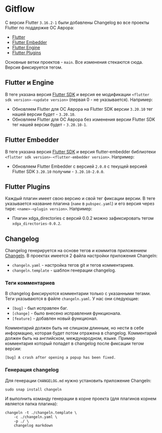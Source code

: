 # Gitflow

С версии Flutter `3.16.2-1` были добавлены Changelog во все проекты Flutter по поддержке ОС Аврора:

* [Flutter](https://gitlab.com/omprussia/flutter/flutter)
* [Flutter Embedder](https://gitlab.com/omprussia/flutter/flutter-embedder)
* [Flutter Engine](https://gitlab.com/omprussia/flutter/flutter-engine)
* [Flutter Plugins](https://gitlab.com/omprussia/flutter/flutter-plugins)

Основные ветки проектов - `main`. Все изменения стекаются сюда.
Версия фиксируется тегом.

## Flutter и Engine

В теге указана версия [Flutter SDK](https://github.com/flutter/flutter) и версия ее модификации `<flutter sdk version>-<update version>` (первая 0 - не указывается).
Например:

* Обновляем Flutter для ОС Аврора на Flutter SDK версии `3.20.10` тег нашей версии будет - `3.20.10`.
* Обновляем Flutter для ОС Аврора без изменения версии Flutter SDK тег нашей версии будет - `3.20.10-1`.

## Flutter Embedder

В теге указана версия [Flutter SDK](https://github.com/flutter/flutter) и версия flutter-embedder библиотеки `<flutter sdk version>-<flutter-embedder version>`.
Например:

* Обновляем Flutter Embedder c версией `2.0.0` с текущей версией Flutter SDK `3.20.10` получим - `3.20.10-2.0.0`.

## Flutter Plugins

Каждый плагин имеет свою версию и свой тег фиксации версии.
В теге указывается название плагина (`name` в `pubspec.yaml`) и его версия через тире: `<name>-<plugin version>`.
Например:

* Плагин xdga_directories с версий 0.0.2 можно зафиксировать тегом `xdga_directories-0.0.2`.

## Changelog

Changelog генерируется на основе тегов и коммитов приложением [Changeln](https://snapcraft.io/changeln).
В проектах имеется 2 файла настройки приложения Changeln:

* `changeln.yaml` - настройка тегов git и тегов комментариев.
* `changeln.template` - шаблон генерации changelog.

### Теги комментариев

В changelog фиксируются комментарии только с указанными тегами.
Теги указываются в файле `changeln.yaml`. 
У нас они следующие:

* `[bug]` - был исправлен баг.
* `[change]` - было внесено исправления функционала.
* `[feature]` - добавлен новый функционал.

Комментарий должен быть не слишком длинным, но нести в себе информацию, которая будет потом отражена в changelog.
Комментарий должен быть на английском, международном, языке.
Пример комментария который попадет в changelog после фиксации тегом версии:

`[bug] A crash after opening a popup has been fixed.`

### Генерация changelog

Для генерации `CHANGELOG.md` нужно установить приложение Changeln:

```shell
sudo snap install changeln
```

И выполнить команду генерации в корне проекта (для плагинов корнем является папка плагина):

```shell
changeln -t ./changeln.template \
    -c ./changeln.yaml \
    -p ./ \
    changelog markdown
```


